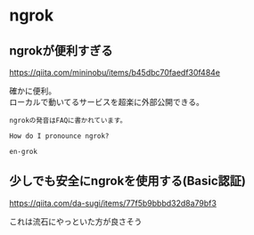 # ngrok
## ngrokが便利すぎる
https://qiita.com/mininobu/items/b45dbc70faedf30f484e

確かに便利。  
ローカルで動いてるサービスを超楽に外部公開できる。

```
ngrokの発音はFAQに書かれています。

How do I pronounce ngrok?

en-grok
```

## 少しでも安全にngrokを使用する(Basic認証)
https://qiita.com/da-sugi/items/77f5b9bbbd32d8a79bf3

これは流石にやっといた方が良さそう